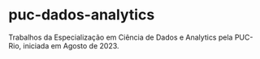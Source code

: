 # puc-dados-analytics
Trabalhos da Especialização em Ciência de Dados e Analytics pela PUC-Rio, iniciada em Agosto de 2023.
